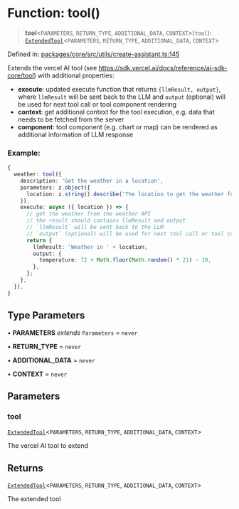 # Function: tool()

> **tool**\<`PARAMETERS`, `RETURN_TYPE`, `ADDITIONAL_DATA`, `CONTEXT`\>(`tool`): [`ExtendedTool`](../type-aliases/ExtendedTool.md)\<`PARAMETERS`, `RETURN_TYPE`, `ADDITIONAL_DATA`, `CONTEXT`\>

Defined in: [packages/core/src/utils/create-assistant.ts:145](https://github.com/GeoDaCenter/openassistant/blob/994a31d776db171047aa7cd650eb798b5317f644/packages/core/src/utils/create-assistant.ts#L145)

Extends the vercel AI tool (see https://sdk.vercel.ai/docs/reference/ai-sdk-core/tool) with additional properties:

- **execute**: updated execute function that returns `{llmResult, output}`, where `llmResult` will be sent back to the LLM and `output` (optional) will be used for next tool call or tool component rendering
- **context**: get additional context for the tool execution, e.g. data that needs to be fetched from the server
- **component**: tool component (e.g. chart or map) can be rendered as additional information of LLM response

### Example:

```ts
{
  weather: tool({
    description: 'Get the weather in a location',
    parameters: z.object({
      location: z.string().describe('The location to get the weather for'),
    }),
    execute: async ({ location }) => {
      // get the weather from the weather API
      // the result should contains llmResult and output
      // `llmResult` will be sent back to the LLM
      // `output` (optional) will be used for next tool call or tool component rendering
      return {
        llmResult: 'Weather in ' + location,
        output: {
          temperature: 72 + Math.floor(Math.random() * 21) - 10,
        },
      };
    },
  }),
}
```

## Type Parameters

• **PARAMETERS** *extends* `Parameters` = `never`

• **RETURN_TYPE** = `never`

• **ADDITIONAL_DATA** = `never`

• **CONTEXT** = `never`

## Parameters

### tool

[`ExtendedTool`](../type-aliases/ExtendedTool.md)\<`PARAMETERS`, `RETURN_TYPE`, `ADDITIONAL_DATA`, `CONTEXT`\>

The vercel AI tool to extend

## Returns

[`ExtendedTool`](../type-aliases/ExtendedTool.md)\<`PARAMETERS`, `RETURN_TYPE`, `ADDITIONAL_DATA`, `CONTEXT`\>

The extended tool
